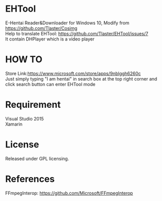 # EHTool
E-Hentai Reader&amp;Downloader for Windows 10, Modify from https://github.com/Tlaster/Cosimg  
Help to translate EHTool: https://github.com/Tlaster/EHTool/issues/7  
It contain DHPlayer which is a video player  
# HOW TO  
Store Link:https://www.microsoft.com/store/apps/9nblggh6260c  
Just simply typing "I am hentai" in search box at the top right corner and click search button can enter EHTool mode  
# Requirement  
Visual Studio 2015  
Xamarin  
# License  
Released under GPL licensing.  
# References  
FFmpegInterop: https://github.com/Microsoft/FFmpegInterop  
